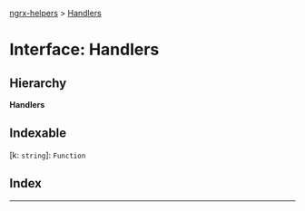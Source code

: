 [ngrx-helpers](../README.md) > [Handlers](../interfaces/handlers.md)

# Interface: Handlers

## Hierarchy

**Handlers**

## Indexable

\[k: `string`\]:&nbsp;`Function`
## Index

---


